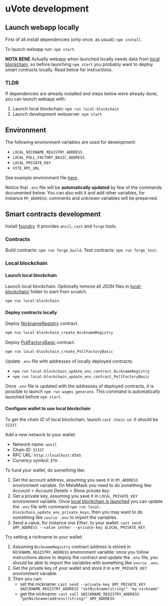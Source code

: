 # uVote development

## Launch webapp locally

First of all install dependencies (only once, as usual): `npm install`.

To launch webapp run: `npm start`.

**NOTA BENE**
Actually webapp when launched locally needs data from [local blockchain](#local-blockchain), so before launching `npm start` you probably want to deploy smart contracts locally. Read below for instructions.

### TLDR

If dependencies are already installed and steps below were already done, you can launch webapp with:

1. Launch local blockchain: `npm run local-blockchain`
2. Launch development webserver: `npm start`

## Environment

The following environment variables are used for development:

- `LOCAL_NICKNAME_REGISTRY_ADDRESS`
- `LOCAL_POLL_FACTORY_BASIC_ADDRESS`
- `LOCAL_PRIVATE_KEY`
- `VITE_RPC_URL`

See example environment file [here](./.example.env).

Notice that `.env` file will be **automatically updated** by few of the commands documented below.
You can also edit it and add other variables, for instance `MY_ADDRESS`: comments and unknown variables will be preserved.

## Smart contracts development

Install [foundry](https://getfoundry.sh/). It provides `anvil`, `cast` and `forge` tools.

### Contracts

Build contracts: `npm run forge_build`.
Test contracts: `npm run forge_test`.

### Local blockchain

#### Launch local blockchain

Launch local blockchain. Optionally remove all JSON files in [local-blockchain/](./local-blockchain/) folder to start from scratch.

```sh
npm run local-blockchain
```

#### Deploy contracts locally

Deploy [NicknameRegistry](./contracts/src/NicknameRegistry.sol) contract.

```sh
npm run local-blockchain_create_NicknameRegistry
```

Deploy [PollFactoryBasic](./contracts/src/PollFactoryBasic.sol) contract.

```sh
npm run local-blockchain_create_PollFactoryBasic
```

Update `.env` file with addresses of locally deployed contracts:

- `npm run local-blockchain_update_env_contract_NicknameRegistry`
- `npm run local-blockchain_update_env_contract_PollFactoryBasic`

Once `.env` file is updated with the addresses of deployed contracts, it is possible to launch `npm run wagmi_generate`.
This command is automatically launched before `npm start`.

#### Configure wallet to use local blockchain

To get the _chain ID_ of local blockchain, launch `cast chain-id`. It should be `31337`.

Add a new network to your wallet:

- Network name: `anvil`
- Chain ID: `31337`
- RPC URL: `http://localhost:8545`
- Currency symbol: `ETH`

To fund your wallet, do something like:

1. Get the account address, assuming you save it in `MY_ADDRESS` environment variable. On MetaMask you need to do something like: _Account > Account Details > Show private key_.
2. Get a private key, assuming you save it in `LOCAL_PRIVATE_KEY` environment variable. Once [local blockchain is launched](#launch-local-blockchain) you can update the `.env` file with command `npm run local-blockchain_update_env_private_keys`, then you may want to do something like `source .env` to import the variables.
3. Send a value, for instance _one Ether_, to your wallet: `cast send $MY_ADDRESS --value 1ether --private-key $LOCAL_PRIVATE_KEY`

Try setting a nickname to your wallet:

1. Assuming `NicknameRegistry` contract address is stored in `NICKNAME_REGISTRY_ADDRESS` environment variable: once you follow instructions above to deploy the contract and update the `.env` file, you should be able to import the variables with something like `source .env`.
2. Get the private key of your wallet and store it in a `MY_PRIVATE_KEY` environment variable.
3. Then you can:
   - set the nickname: `cast send --private-key $MY_PRIVATE_KEY $NICKNAME_REGISTRY_ADDRESS "setNickname(string)" "my nickname"`
   - get the nickname: `cast call $NICKNAME_REGISTRY_ADDRESS "getNickname(address)(string)" $MY_ADDRESS`

